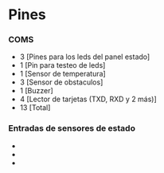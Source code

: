 # Pines

### COMS

* 3 [Pines para los leds del panel estado]
* 1 [Pin para testeo de leds]
* 1 [Sensor de temperatura]
* 3 [Sensor de obstaculos]
* 1 [Buzzer]
* 4 [Lector de tarjetas (TXD, RXD y 2 más)]
* 13 [Total]
  
### Entradas de sensores de estado

* 
* 
* 